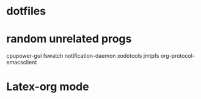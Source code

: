 # dotfiles

# random unrelated progs

cpupower-gui
fswatch
notification-daemon
xodotools
jmtpfs
org-protocol-emacsclient

# Latex-org mode
